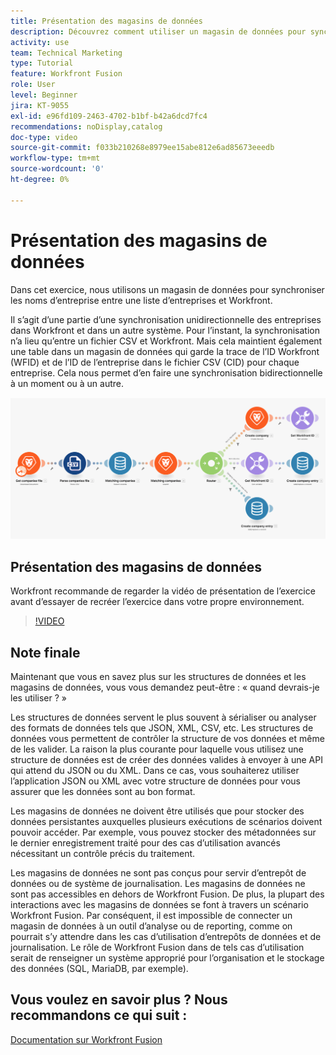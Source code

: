 ```yaml
---
title: Présentation des magasins de données
description: Découvrez comment utiliser un magasin de données pour synchroniser les noms d’entreprise entre une liste d’entreprises et Workfront à l’aide de  [!DNL Adobe Workfront Fusion].
activity: use
team: Technical Marketing
type: Tutorial
feature: Workfront Fusion
role: User
level: Beginner
jira: KT-9055
exl-id: e96fd109-2463-4702-b1bf-b42a6dcd7fc4
recommendations: noDisplay,catalog
doc-type: video
source-git-commit: f033b210268e8979ee15abe812e6ad85673eeedb
workflow-type: tm+mt
source-wordcount: '0'
ht-degree: 0%

---
```


# Présentation des magasins de données

Dans cet exercice, nous utilisons un magasin de données pour synchroniser les noms d’entreprise entre une liste d’entreprises et Workfront.

Il s’agit d’une partie d’une synchronisation unidirectionnelle des entreprises dans Workfront et dans un autre système. Pour l’instant, la synchronisation n’a lieu qu’entre un fichier CSV et Workfront. Mais cela maintient également une table dans un magasin de données qui garde la trace de l’ID Workfront (WFID) et de l’ID de l’entreprise dans le fichier CSV (CID) pour chaque entreprise. Cela nous permet d’en faire une synchronisation bidirectionnelle à un moment ou à un autre.

![Une image d’un scénario Fusion](assets/data-structures-and-data-stores-2.png)

## Présentation des magasins de données

Workfront recommande de regarder la vidéo de présentation de l’exercice avant d’essayer de recréer l’exercice dans votre propre environnement.

>[!VIDEO](https://video.tv.adobe.com/v/335296/?quality=12&learn=on)



## Note finale

Maintenant que vous en savez plus sur les structures de données et les magasins de données, vous vous demandez peut-être : « quand devrais-je les utiliser ? »

Les structures de données servent le plus souvent à sérialiser ou analyser des formats de données tels que JSON, XML, CSV, etc. Les structures de données vous permettent de contrôler la structure de vos données et même de les valider. La raison la plus courante pour laquelle vous utilisez une structure de données est de créer des données valides à envoyer à une API qui attend du JSON ou du XML. Dans ce cas, vous souhaiterez utiliser l’application JSON ou XML avec votre structure de données pour vous assurer que les données sont au bon format.

Les magasins de données ne doivent être utilisés que pour stocker des données persistantes auxquelles plusieurs exécutions de scénarios doivent pouvoir accéder. Par exemple, vous pouvez stocker des métadonnées sur le dernier enregistrement traité pour des cas d’utilisation avancés nécessitant un contrôle précis du traitement.

Les magasins de données ne sont pas conçus pour servir d’entrepôt de données ou de système de journalisation. Les magasins de données ne sont pas accessibles en dehors de Workfront Fusion. De plus, la plupart des interactions avec les magasins de données se font à travers un scénario Workfront Fusion. Par conséquent, il est impossible de connecter un magasin de données à un outil d’analyse ou de reporting, comme on pourrait s’y attendre dans les cas d’utilisation d’entrepôts de données et de journalisation. Le rôle de Workfront Fusion dans de tels cas d’utilisation serait de renseigner un système approprié pour l’organisation et le stockage des données (SQL, MariaDB, par exemple).

## Vous voulez en savoir plus ? Nous recommandons ce qui suit :

[Documentation sur Workfront Fusion](https://experienceleague.adobe.com/docs/workfront/using/adobe-workfront-fusion/workfront-fusion-2.html?lang=fr)
